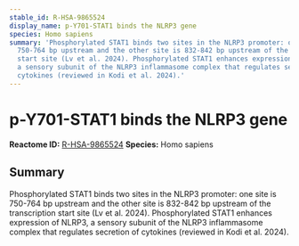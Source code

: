 ```yaml
---
stable_id: R-HSA-9865524
display_name: p-Y701-STAT1 binds the NLRP3 gene
species: Homo sapiens
summary: 'Phosphorylated STAT1 binds two sites in the NLRP3 promoter: one site is
  750-764 bp upstream and the other site is 832-842 bp upstream of the transcription
  start site (Lv et al. 2024). Phosphorylated STAT1 enhances expression of NLRP3,
  a sensory subunit of the NLRP3 inflammasome complex that regulates secretion of
  cytokines (reviewed in Kodi et al. 2024).'
---
```


# p-Y701-STAT1 binds the NLRP3 gene
**Reactome ID:** [R-HSA-9865524](https://reactome.org/content/detail/R-HSA-9865524)
**Species:** Homo sapiens

## Summary

Phosphorylated STAT1 binds two sites in the NLRP3 promoter: one site is 750-764 bp upstream and the other site is 832-842 bp upstream of the transcription start site (Lv et al. 2024). Phosphorylated STAT1 enhances expression of NLRP3, a sensory subunit of the NLRP3 inflammasome complex that regulates secretion of cytokines (reviewed in Kodi et al. 2024).
